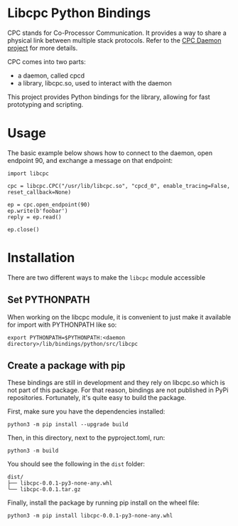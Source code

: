 # Libcpc Python Bindings

CPC stands for Co-Processor Communication. It provides a way to share a physical
link between multiple stack protocols. Refer to the [CPC Daemon project](https://github.com/SiliconLabs/cpc-daemon)
for more details.

CPC comes into two parts:
 - a daemon, called cpcd
 - a library, libcpc.so, used to interact with the daemon

This project provides Python bindings for the library, allowing for fast
prototyping and scripting.


# Usage

The basic example below shows how to connect to the daemon, open endpoint 90,
and exchange a message on that endpoint:

```
import libcpc

cpc = libcpc.CPC("/usr/lib/libcpc.so", "cpcd_0", enable_tracing=False, reset_callback=None)

ep = cpc.open_endpoint(90)
ep.write(b'foobar')
reply = ep.read()

ep.close()
```


# Installation

There are two different ways to make the `libcpc` module accessible

## Set PYTHONPATH

When working on the libcpc module, it is convenient to just make it available
for import with PYTHONPATH like so:

    export PYTHONPATH=$PYTHONPATH:<daemon directory>/lib/bindings/python/src/libcpc

## Create a package with pip

These bindings are still in development and they rely on libcpc.so which is not
part of this package. For that reason, bindings are not published in PyPi
repositories. Fortunately, it's quite easy to build the package.

First, make sure you have the dependencies installed:

    python3 -m pip install --upgrade build

Then, in this directory, next to the pyproject.toml, run:

    python3 -m build

You should see the following in the `dist` folder:

    dist/
    ├── libcpc-0.0.1-py3-none-any.whl
    └── libcpc-0.0.1.tar.gz

Finally, install the package by running pip install on the wheel file:

    python3 -m pip install libcpc-0.0.1-py3-none-any.whl

